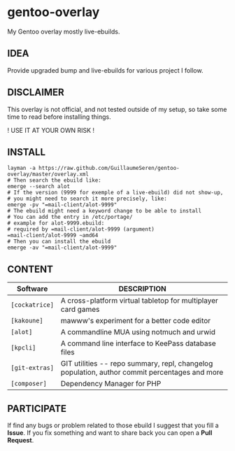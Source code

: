 gentoo-overlay
==============

My Gentoo overlay mostly live-ebuilds.

## IDEA
Provide upgraded bump and live-ebuilds for various project I follow.

## DISCLAIMER
This overlay is not official, and not tested outside of my setup,
so take some time to read before installing things.

! USE IT AT YOUR OWN RISK !

## INSTALL
```
layman -a https://raw.github.com/GuillaumeSeren/gentoo-overlay/master/overlay.xml
# Then search the ebuild like:
emerge --search alot
# If the version (9999 for exemple of a live-ebuild) did not show-up,
# you might need to search it more precisely, like:
emerge -pv "=mail-client/alot-9999"
# The ebuild might need a keyword change to be able to install
# You can add the entry in /etc/portage/
# example for alot-9999.ebuild:
# required by =mail-client/alot-9999 (argument)
=mail-client/alot-9999 ~amd64
# Then you can install the ebuild
emerge -av "=mail-client/alot-9999"
```

## CONTENT

Software       | DESCRIPTION
---------------|------------
`[cockatrice]` | A cross-platform virtual tabletop for multiplayer card games
`[kakoune]`    | mawww's experiment for a better code editor
`[alot]`       | A commandline MUA using notmuch and urwid
`[kpcli]`      | A command line interface to KeePass database files
`[git-extras]` | GIT utilities -- repo summary, repl, changelog population, author commit percentages and more
`[composer]`   | Dependency Manager for PHP

## PARTICIPATE
If find any bugs or problem related to those ebuild I suggest that you fill a __Issue__.
If you fix something and want to share back you can open a __Pull Request__.

[cockatrice]: https://github.com/Cockatrice/Cockatrice
[kakoune]: https://github.com/mawww/kakoune
[alot]: https://github.com/pazz/alot
[kpcli]: http://kpcli.sourceforge.net/
[git-extras]: https://github.com/tj/git-extras
[composer]: https://github.com/composer/composer
